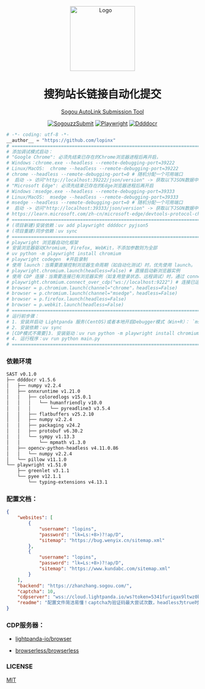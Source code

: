 <p align="center">
  <a href="https://github.com/lopinx/sogouzz-submit" target="_blank"><img src="https://cdn.lightpanda.io/assets/images/logo/lpd-logo.png" alt="Logo" height=170></a>
</p>

<h1 align="center">搜狗站长链接自动化提交</h1>

<p align="center"><a href="https://lightpanda.io/">Sogou AutoLink Submission Tool</a></p>

<div align="center">

[![SogouzzSubmit](https://img.shields.io/github/stars/lopinx/sogouzz-submit)](https://github.com/lopinx/sogouzz-submit)
[![Playwright](https://img.shields.io/github/stars/lightpanda-io/browser)](https://github.com/microsoft/playwright-python)
[![Ddddocr](https://img.shields.io/github/stars/sml2h3/ddddocr)](https://github.com/sml2h3/ddddocr)

</div>


``` python
# -*- coding: utf-8 -*-
__author__ = "https://github.com/lopinx"
# =================================================================================================
# 添加调试模式启动： 
# "Google Chrome": 必须先结束已存在的Chrome浏览器进程后再开启， 
# Windows：chrome.exe --headless --remote-debugging-port=39222
# Linux/MacOS:  chrome --headless --remote-debugging-port=39222
# chrome --headless --remote-debugging-port=0 # 随机分配一个可用端口
#  启动 -> 访问"http://localhost:39222/json/version" -> 获取以下JSON数据中的"webSocketDebuggerUrl"
# "Microsoft Edge": 必须先结束已存在的Edge浏览器进程后再开启
# Windows：msedge.exe --headless --remote-debugging-port=39333
# Linux/MacOS:  msedge --headless --remote-debugging-port=39333
# msedge --headless --remote-debugging-port=0 # 随机分配一个可用端口
#  启动 -> 访问"http://localhost:39333/json/version" -> 获取以下JSON数据中的"webSocketDebuggerUrl"
# https://learn.microsoft.com/zh-cn/microsoft-edge/devtools-protocol-chromium/
# =================================================================================================
# (项目新建)安装依赖：uv add playwright ddddocr pyjson5
# (项目重建)同步依赖：uv sync 
# =================================================================================================
# playwright 浏览器自动化框架
# 安装浏览器驱动Chromium, Firefox, WebKit，不添加参数则为全部
# uv python -m playwright install chromium
# playwright codegen  #开启录制
# 使用 launch：当需要直接控制浏览器生命周期（如自动化测试）时，优先使用 launch。
# playwright.chromium.launch(headless=False) # 直接启动新浏览器实例
# 使用 CDP 连接：当需要连接已有浏览器实例（如复用登录状态、远程调试）时，通过 connect_over_cdp 连接。
# playwright.chromium.connect_over_cdp("ws://localhost:9222") # 连接已运行浏览器实例
# browser = p.chromium.launch(channel="chrome"，headless=False)
# browser = p.chromium.launch(channel="msedge"，headless=False)
# browser = p.firefox.launch(headless=False)
# browser = p.webkit.launch(headless=False)
# =================================================================================================
# 运行前步骤：
# 1. 安装并启动 Lightpanda 服务(CentOS)或者本地开启Debugger模式（Win+R）： `msedge.exe --headless --remote-debugging-port=39333`
# 2. 安装依赖：uv sync
# [CDP模式不需要]3. 安装驱动：uv run python -m playwright install chromium
# 4. 运行程序：uv run python main.py
# =================================================================================================
```

### 依赖环境

``` bash
SAST v0.1.0
├── ddddocr v1.5.6
│   ├── numpy v2.2.4
│   ├── onnxruntime v1.21.0
│   │   ├── coloredlogs v15.0.1
│   │   │   └── humanfriendly v10.0
│   │   │       └── pyreadline3 v3.5.4
│   │   ├── flatbuffers v25.2.10
│   │   ├── numpy v2.2.4
│   │   ├── packaging v24.2
│   │   ├── protobuf v6.30.2
│   │   └── sympy v1.13.3
│   │       └── mpmath v1.3.0
│   ├── opencv-python-headless v4.11.0.86
│   │   └── numpy v2.2.4
│   └── pillow v11.1.0
└── playwright v1.51.0
    ├── greenlet v3.1.1
    └── pyee v12.1.1
        └── typing-extensions v4.13.1
```

### 配置文档：

``` json
{
    "websites": [
        {
            "username": "lopins",
            "password": "lk=Ls:+8>)?!ap/D",
            "sitemap": "https://bug.wenyix.cn/sitemap.xml"
        },
        {
            "username": "lopins",
            "password": "lk=Ls:+8>)?!ap/D",
            "sitemap": "https://www.kundabc.com/sitemap.xml"  
        }
    ],
    "backend": "https://zhanzhang.sogou.com/",
    "captcha": 10,
    "cdpserver": "wss://cloud.lightpanda.io/ws?token=5341furiqax9ltwz0bp2ecogvsnykmdh687j7okg2fnq1fsat8qk7x31gog98kps",
    "readme": "配置文件简洁易懂！captcha为验证码最大尝试次数，headless为true时是CDP服务器模式，headless为false时是launch实例模式！",
}
```

### CDP服务器：

- [lightpanda-io/browser](https://github.com/lightpanda-io/browser)

- [browserless/browserless](https://github.com/browserless/browserless)

### LICENSE

[MIT](LICENSE)